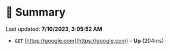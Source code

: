 # 📖 Summary
Last updated: **7/10/2023, 3:05:52 AM**

- `GET` [https://google.com](https://google.com) - **Up** (204ms)
